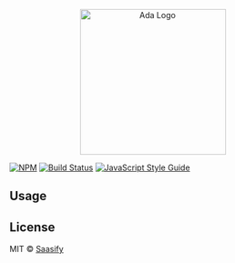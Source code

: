 <p align="center">
  <a href="https://ada.saasify.sh" title="Ada">
    <img src="TODO" alt="Ada Logo" width="256" />
  </a>
</p>

[![NPM](https://img.shields.io/npm/v/ada.svg)](https://www.npmjs.com/package/ada) [![Build Status](https://travis-ci.com/saasify-sh/ada.svg?branch=master)](https://travis-ci.com/saasify-sh/ada) [![JavaScript Style Guide](https://img.shields.io/badge/code_style-standard-brightgreen.svg)](https://standardjs.com)

## Usage



## License

MIT © [Saasify](https://saasify.sh)
